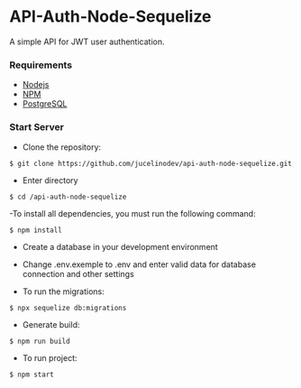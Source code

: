 # API-Auth-Node-Sequelize

A simple API for JWT user authentication.

### Requirements

- [Nodejs](https://nodejs.org/)
- [NPM](https://www.npmjs.com/)
- [PostgreSQL](https://www.postgresql.org/)

### Start Server

- Clone the repository:

```
$ git clone https://github.com/jucelinodev/api-auth-node-sequelize.git
```

- Enter directory

```
$ cd /api-auth-node-sequelize
```

-To install all dependencies, you must run the following command:

```
$ npm install
```

- Create a database in your development environment


- Change .env.exemple to .env and enter valid data for database connection and other settings


- To run the migrations:

```
$ npx sequelize db:migrations
```

- Generate build:

```
$ npm run build
```

- To run project:

```
$ npm start
```